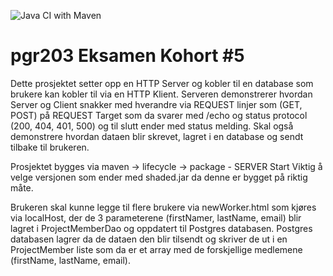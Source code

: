 ![Java CI with Maven](https://github.com/kristiania/pgr203innevering3-Kohort-5-1/workflows/Java%20CI%20with%20Maven/badge.svg?branch=main)
# pgr203 Eksamen Kohort #5


Dette prosjektet setter opp en HTTP Server og kobler til en database som brukere kan kobler til via en HTTP Klient. Serveren demonstrerer hvordan Server og Client snakker med hverandre via REQUEST linjer som (GET, POST) på REQUEST Target som da svarer med /echo og status protocol (200, 404, 401, 500) og til slutt ender med status melding.
Skal også demonstrere hvordan dataen blir skrevet, lagret i en database og sendt tilbake til brukeren.

Prosjektet bygges via maven -> lifecycle -> package - SERVER Start Viktig å velge versjonen som ender med shaded.jar da denne er bygget på riktig måte.

Brukeren skal kunne legge til flere brukere via newWorker.html som kjøres via localHost, der de 3 parameterene (firstNamer, lastName, email) blir lagret i ProjectMemberDao og oppdatert til Postgres databasen.
Postgres databasen lagrer da de dataen den blir tilsendt og skriver de ut i en ProjectMember liste som da er et array med de forskjellige medlemene (firstName, lastName, email).
